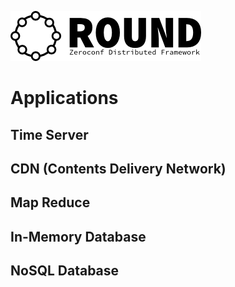 ![round_logo](./img/round_logo.png)

# Applications

## Time Server

## CDN (Contents Delivery Network)

## Map Reduce

## In-Memory Database

## NoSQL Database
